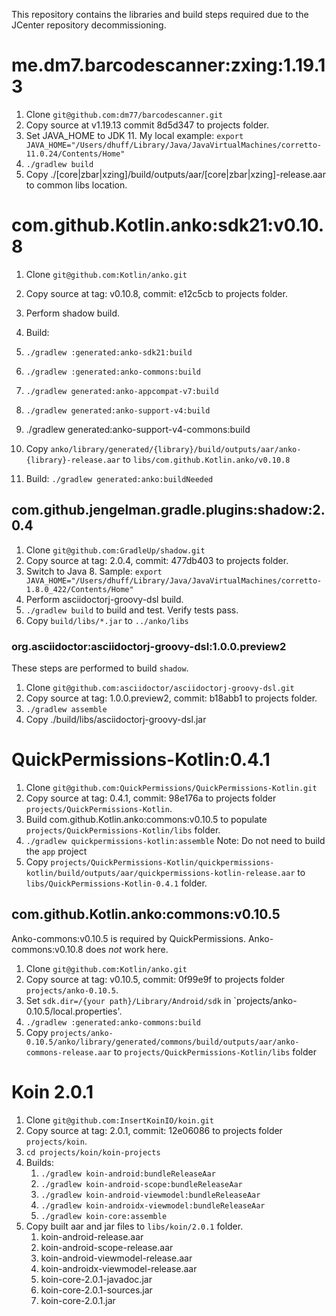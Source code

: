 This repository contains the libraries and build steps required due to the JCenter repository decommissioning.

# me.dm7.barcodescanner:zxing:1.19.13
1. Clone `git@github.com:dm77/barcodescanner.git`
1. Copy source at v1.19.13 commit 8d5d347 to projects folder.
1. Set JAVA_HOME to JDK 11. My local example: `export JAVA_HOME="/Users/dhuff/Library/Java/JavaVirtualMachines/corretto-11.0.24/Contents/Home"`
1. `./gradlew build`
1. Copy ./[core|zbar|xzing]/build/outputs/aar/[core|zbar|xzing]-release.aar to common libs location.

# com.github.Kotlin.anko:sdk21:v0.10.8
1. Clone `git@github.com:Kotlin/anko.git`
1. Copy source at tag: v0.10.8, commit: e12c5cb to projects folder.
1. Perform shadow build.
1. Build:
  1. `./gradlew :generated:anko-sdk21:build`
  1. `./gradlew :generated:anko-commons:build`
  1. `./gradlew generated:anko-appcompat-v7:build`
  1. `./gradlew generated:anko-support-v4:build`
  1. ./gradlew generated:anko-support-v4-commons:build
1. Copy `anko/library/generated/{library}/build/outputs/aar/anko-{library}-release.aar` to `libs/com.github.Kotlin.anko/v0.10.8`

1. Build: `./gradlew generated:anko:buildNeeded`

## com.github.jengelman.gradle.plugins:shadow:2.0.4
1. Clone `git@github.com:GradleUp/shadow.git`
1. Copy source at tag: 2.0.4, commit: 477db403 to projects folder.
1. Switch to Java 8. Sample: `export JAVA_HOME="/Users/dhuff/Library/Java/JavaVirtualMachines/corretto-1.8.0_422/Contents/Home"`
1. Perform asciidoctorj-groovy-dsl build.
1. `./gradlew build` to build and test. Verify tests pass.
1. Copy `build/libs/*.jar` to `../anko/libs`

### org.asciidoctor:asciidoctorj-groovy-dsl:1.0.0.preview2
These steps are performed to build `shadow`.
1. Clone `git@github.com:asciidoctor/asciidoctorj-groovy-dsl.git`
1. Copy source at tag: 1.0.0.preview2, commit: b18abb1 to projects folder.
1. `./gradlew assemble`
1. Copy ./build/libs/asciidoctorj-groovy-dsl.jar

# QuickPermissions-Kotlin:0.4.1
1. Clone `git@github.com:QuickPermissions/QuickPermissions-Kotlin.git`
1. Copy source at tag: 0.4.1, commit: 98e176a to projects folder `projects/QuickPermissions-Kotlin`.
1. Build com.github.Kotlin.anko:commons:v0.10.5 to populate `projects/QuickPermissions-Kotlin/libs` folder.
1. `./gradlew quickpermissions-kotlin:assemble` Note: Do not need to build the `app` project
1. Copy `projects/QuickPermissions-Kotlin/quickpermissions-kotlin/build/outputs/aar/quickpermissions-kotlin-release.aar` to `libs/QuickPermissions-Kotlin-0.4.1` folder.

## com.github.Kotlin.anko:commons:v0.10.5
Anko-commons:v0.10.5 is required by QuickPermissions. Anko-commons:v0.10.8 does _not_ work here.

1. Clone `git@github.com:Kotlin/anko.git`
1. Copy source at tag: v0.10.5, commit: 0f99e9f to projects folder `projects/anko-0.10.5`.
1. Set `sdk.dir=/{your path}/Library/Android/sdk` in `projects/anko-0.10.5/local.properties'.
1. `./gradlew :generated:anko-commons:build`
1. Copy `projects/anko-0.10.5/anko/library/generated/commons/build/outputs/aar/anko-commons-release.aar` to `projects/QuickPermissions-Kotlin/libs` folder

# Koin 2.0.1
1. Clone `git@github.com:InsertKoinIO/koin.git`
1. Copy source at tag: 2.0.1, commit: 12e06086 to projects folder `projects/koin`.
1. `cd projects/koin/koin-projects`
1. Builds:
    1. `./gradlew koin-android:bundleReleaseAar`
    1. `./gradlew koin-android-scope:bundleReleaseAar`
    1. `./gradlew koin-android-viewmodel:bundleReleaseAar`
    1. `./gradlew koin-androidx-viewmodel:bundleReleaseAar`
    1. `./gradlew koin-core:assemble`
1. Copy built aar and jar files to `libs/koin/2.0.1` folder.
    1. koin-android-release.aar
    1. koin-android-scope-release.aar
    1. koin-android-viewmodel-release.aar
    1. koin-androidx-viewmodel-release.aar
    1. koin-core-2.0.1-javadoc.jar
    1. koin-core-2.0.1-sources.jar
    1. koin-core-2.0.1.jar
